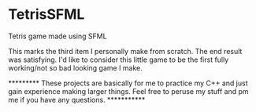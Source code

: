 # TetrisSFML
Tetris game made using SFML

This marks the third item I personally make from scratch. The end result was satisfying. I'd like to consider this little game to be the first fully working/not so bad looking game I make.

********* These projects are basically for me to practice my C++ and just gain experience making larger things. Feel free to peruse my stuff and pm me if you have any questions. ***********
